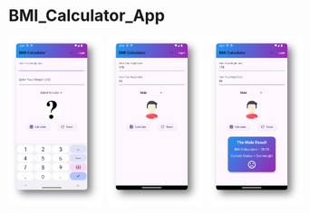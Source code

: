 # BMI_Calculator_App
<div style="display: flex;">
  <img src="https://github.com/OmarMDiab/BMI_Calculator_App/blob/main/imgs/1.png" alt="App Screenshot" style="width: 33%; margin-right: 10px;">
  <img src="https://github.com/OmarMDiab/BMI_Calculator_App/blob/main/imgs/2.png" alt="App Screenshot" style="width: 33%; margin-right: 10px;">
  <img src="https://github.com/OmarMDiab/BMI_Calculator_App/blob/main/imgs/3.png" alt="App Screenshot" style="width: 33%;">
</div>
